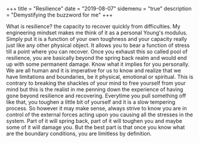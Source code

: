 +++
title = "Resilience"
date = "2019-08-07"
sidemenu = "true"
description = "Demystifying the buzzword for me"
+++

What is resilience? the capacity to recover quickly from difficulties. My engineering mindset makes me think of it as a personal Young's modulus. Simply put it is a function of your own toughness and your capacity really just like any other physical object. It allows you to bear a function of stress till a point where you can recover. Once you exhaust this so called pool of resilience, you are basically beyond the spring back realm and would end up with some permanent damage. Know what it implies for you personally. We are all human and it is imperative for us to know and realize that we have limitations and boundaries, be it physical, emotional or spiritual. This is contrary to breaking the shackles of your mind to free yourself from your mind but this is the realist in me penning down the experience of having gone beyond resilience and recovering. Everytime you pull something off like that, you toughen a little bit of yourself and it is a slow tempering process. So however it may make sense, always strive to know you are in control of the external forces acting upon you causing all the stresses in the system. Part of it will spring back, part of it will toughen you and maybe some of it will damage you. But the best part is that once you know what are the boundary conditions, you are limitless by definition. 
